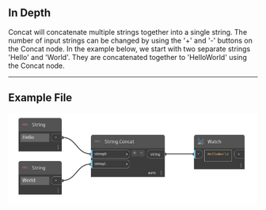 ## In Depth
Concat will concatenate multiple strings together into a single string. The number of input strings can be changed by using the '+' and '-' buttons on the Concat node. In the example below, we start with two separate strings 'Hello' and 'World'. They are concatenated together to 'HelloWorld' using the Concat node.
___
## Example File

![Concat](./DSCore.String.Concat_img.jpg)

